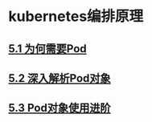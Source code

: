 # kubernetes编排原理

## [5.1 为何需要Pod](https://masha-note.github.io/kubernetes-analyse/chapter_5_1.html)

## [5.2 深入解析Pod对象](https://masha-note.github.io/kubernetes-analyse/chapter_5_2.html)

## [5.3 Pod对象使用进阶](https://masha-note.github.io/kubernetes-analyse/chapter_5_3.html)




